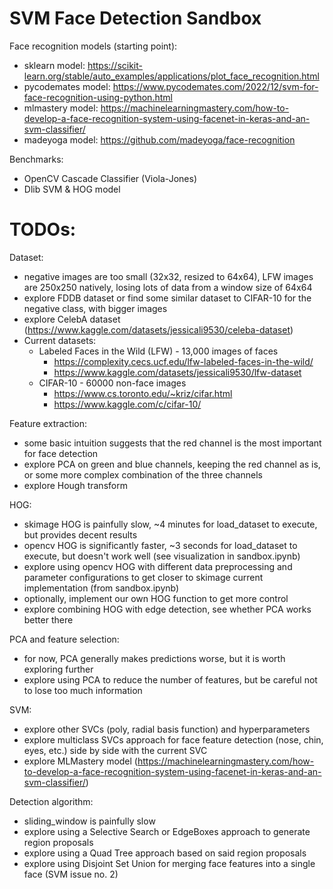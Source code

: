 # SVM Face Detection Sandbox

Face recognition models (starting point):
- sklearn model: https://scikit-learn.org/stable/auto_examples/applications/plot_face_recognition.html
- pycodemates model: https://www.pycodemates.com/2022/12/svm-for-face-recognition-using-python.html
- mlmastery model: https://machinelearningmastery.com/how-to-develop-a-face-recognition-system-using-facenet-in-keras-and-an-svm-classifier/
- madeyoga model: https://github.com/madeyoga/face-recognition

Benchmarks:
- OpenCV Cascade Classifier (Viola-Jones)
- Dlib SVM & HOG model

# TODOs:

Dataset:
- negative images are too small (32x32, resized to 64x64), LFW images are 250x250 natively, losing lots of data from a window size of 64x64
- explore FDDB dataset or find some similar dataset to CIFAR-10 for the negative class, with bigger images
- explore CelebA dataset (https://www.kaggle.com/datasets/jessicali9530/celeba-dataset)
- Current datasets:
  - Labeled Faces in the Wild (LFW) - 13,000 images of faces
    - https://complexity.cecs.ucf.edu/lfw-labeled-faces-in-the-wild/
    - https://www.kaggle.com/datasets/jessicali9530/lfw-dataset
  - CIFAR-10 - 60000 non-face images
    - https://www.cs.toronto.edu/~kriz/cifar.html
    - https://www.kaggle.com/c/cifar-10/

Feature extraction:
- some basic intuition suggests that the red channel is the most important for face detection
- explore PCA on green and blue channels, keeping the red channel as is, or some more complex combination of the three channels
- explore Hough transform

HOG:
- skimage HOG is painfully slow, ~4 minutes for load_dataset to execute, but provides decent results
- opencv HOG is significantly faster, ~3 seconds for load_dataset to execute, but doesn't work well (see visualization in sandbox.ipynb)
- explore using opencv HOG with different data preprocessing and parameter configurations to get closer to skimage current implementation (from sandbox.ipynb)
- optionally, implement our own HOG function to get more control
- explore combining HOG with edge detection, see whether PCA works better there

PCA and feature selection:
- for now, PCA generally makes predictions worse, but it is worth exploring further
- explore using PCA to reduce the number of features, but be careful not to lose too much information

SVM:
- explore other SVCs (poly, radial basis function) and hyperparameters
- explore multiclass SVCs approach for face feature detection (nose, chin, eyes, etc.) side by side with the current SVC
- explore MLMastery model (https://machinelearningmastery.com/how-to-develop-a-face-recognition-system-using-facenet-in-keras-and-an-svm-classifier/)

Detection algorithm:
- sliding_window is painfully slow
- explore using a Selective Search or EdgeBoxes approach to generate region proposals
- explore using a Quad Tree approach based on said region proposals
- explore using Disjoint Set Union for merging face features into a single face (SVM issue no. 2)
